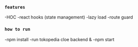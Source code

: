 ### `features`
-HOC
-react hooks (state management)
-lazy load
-route guard

### `how to run`
-npm install
-run tokopedia cloe backend &
-npm start
